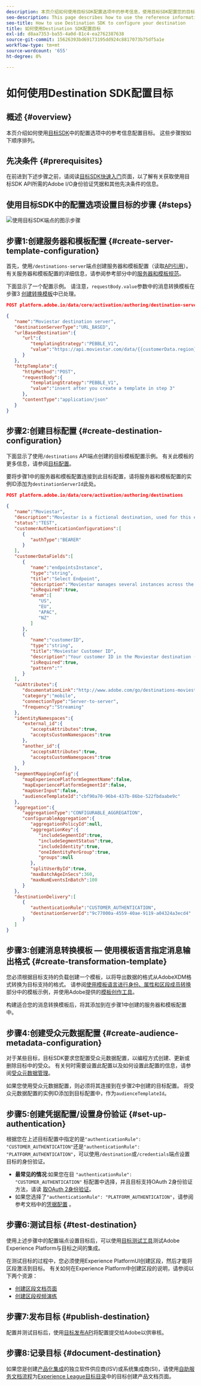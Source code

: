```yaml
---
description: 本页介绍如何使用目标SDK配置选项中的参考信息，使用目标SDK配置您的目标。
seo-description: This page describes how to use the reference information in Configuration options for the Destinations SDK to configure your destination using Destination SDK.
seo-title: How to use Destination SDK to configure your destination
title: 如何使用Destination SDK配置目标
exl-id: d8aa7353-ba55-4a0d-81c4-ea2762387638
source-git-commit: 15626393bd69173195dd924c8817073b75df5a1e
workflow-type: tm+mt
source-wordcount: '655'
ht-degree: 0%

---
```


# 如何使用Destination SDK配置目标

## 概述 {#overview}

本页介绍如何使用[目标SDK](./configuration-options.md)中的配置选项中的参考信息配置目标。 这些步骤按如下顺序排列。

## 先决条件 {#prerequisites}

在前进到下述步骤之前，请阅读[目标SDK快速入门](./getting-started.md)页面，以了解有关获取使用目标SDK API所需的Adobe I/O身份验证凭据和其他先决条件的信息。

## 使用目标SDK中的配置选项设置目标的步骤 {#steps}

![使用目标SDK端点的图示步骤](./assets/destination-sdk-steps.png)

## 步骤1:创建服务器和模板配置 {#create-server-template-configuration}

首先，使用`/destinations-server`端点创建服务器和模板配置（读取[API引用](./destination-server-api.md)）。 有关服务器和模板配置的详细信息，请参阅参考部分中的[服务器和模板规范](./configuration-options.md#server-and-template)。

下面显示了一个配置示例。 请注意，`requestBody.value`参数中的消息转换模板在步骤3 [创建转换模板](./configure-destination-instructions.md#create-transformation-template)中已处理。

```json
POST platform.adobe.io/data/core/activation/authoring/destination-servers

{
   "name":"Moviestar destination server",
   "destinationServerType":"URL_BASED",
   "urlBasedDestination":{
      "url":{
         "templatingStrategy":"PEBBLE_V1",
         "value":"https://api.moviestar.com/data/{{customerData.region}}/items"
      }
   },
   "httpTemplate":{
      "httpMethod":"POST",
      "requestBody":{
         "templatingStrategy":"PEBBLE_V1",
         "value":"insert after you create a template in step 3"
      },
      "contentType":"application/json"
   }
}
```

## 步骤2:创建目标配置 {#create-destination-configuration}

下面显示了使用`/destinations` API端点创建的目标模板配置示例。 有关此模板的更多信息，请参阅[目标配置](./destination-configuration.md)。

要将步骤1中的服务器和模板配置连接到此目标配置，请将服务器和模板配置的实例ID添加为`destinationServerId`此处。

```json
POST platform.adobe.io/data/core/activation/authoring/destinations
 
{
   "name":"Moviestar",
   "description":"Moviestar is a fictional destination, used for this example.",
   "status":"TEST",
   "customerAuthenticationConfigurations":[
      {
         "authType":"BEARER"
      }
   ],
   "customerDataFields":[
      {
         "name":"endpointsInstance",
         "type":"string",
         "title":"Select Endpoint",
         "description":"Moviestar manages several instances across the globe for REST endpoints that our customers are provisioned for. Select your endpoint in the dropdown list.",
         "isRequired":true,
         "enum":[
            "US",
            "EU",
            "APAC",
            "NZ"
         ]
      },
      {
         "name":"customerID",
         "type":"string",
         "title":"Moviestar Customer ID",
         "description":"Your customer ID in the Moviestar destination (e.g. abcdef).",
         "isRequired":true,
         "pattern":""
      }
   ],
   "uiAttributes":{
      "documentationLink":"http://www.adobe.com/go/destinations-moviestar-en",
      "category":"mobile",
      "connectionType":"Server-to-server",
      "frequency":"Streaming"
   },
   "identityNamespaces":{
      "external_id":{
         "acceptsAttributes":true,
         "acceptsCustomNamespaces":true
      },
      "another_id":{
         "acceptsAttributes":true,
         "acceptsCustomNamespaces":true
      }
   },
   "segmentMappingConfig":{
      "mapExperiencePlatformSegmentName":false,
      "mapExperiencePlatformSegmentId":false,
      "mapUserInput":false,
      "audienceTemplateId":"cbf90a70-96b4-437b-86be-522fbdaabe9c"
   },   
   "aggregation":{
      "aggregationType":"CONFIGURABLE_AGGREGATION",
      "configurableAggregation":{
         "aggregationPolicyId":null,
         "aggregationKey":{
            "includeSegmentId":true,
            "includeSegmentStatus":true,
            "includeIdentity":true,
            "oneIdentityPerGroup":true,
            "groups":null
         },
         "splitUserById":true,
         "maxBatchAgeInSecs":360,
         "maxNumEventsInBatch":100
      }
   },
   "destinationDelivery":[
      {
         "authenticationRule":"CUSTOMER_AUTHENTICATION",
         "destinationServerId":"9c77000a-4559-40ae-9119-a04324a3ecd4"
      }
   ]
}
```

## 步骤3:创建消息转换模板 — 使用模板语言指定消息输出格式 {#create-transformation-template}

您必须根据目标支持的负载创建一个模板，以将导出数据的格式从AdobeXDM格式转换为目标支持的格式。 请参阅[使用模板语言进行身份、属性和区段成员转换](./message-format.md#using-templating)部分中的模板示例，并使用Adobe提供的[模板创作工具](./create-template.md)。

构建适合您的消息转换模板后，将其添加到在步骤1中创建的服务器和模板配置中。

## 步骤4:创建受众元数据配置 {#create-audience-metadata-configuration}

对于某些目标，目标SDK要求您配置受众元数据配置，以编程方式创建、更新或删除目标中的受众。 有关何时需要设置此配置以及如何设置此配置的信息，请参阅[受众元数据管理](./audience-metadata-management.md)。

如果您使用受众元数据配置，则必须将其连接到在步骤2中创建的目标配置。 将受众元数据配置的实例ID添加到目标配置中，作为`audienceTemplateId`。

## 步骤5:创建凭据配置/设置身份验证 {#set-up-authentication}

根据您在上述目标配置中指定的是`"authenticationRule": "CUSTOMER_AUTHENTICATION"`还是`"authenticationRule": "PLATFORM_AUTHENTICATION"`，可以使用`/destination`或`/credentials`端点设置目标的身份验证。

* **最常见的情况**:如果您在目 `"authenticationRule": "CUSTOMER_AUTHENTICATION"` 标配置中选择，并且目标支持OAuth 2身份验证方法，请读 [取OAuth 2身份验证](./oauth2-authentication.md)。
* 如果您选择了`"authenticationRule": "PLATFORM_AUTHENTICATION"`，请参阅参考文档中的[凭据配置](./credentials-configuration.md) 。

## 步骤6:测试目标 {#test-destination}

使用上述步骤中的配置端点设置目标后，可以使用[目标测试工具](./create-template.md)测试Adobe Experience Platform与目标之间的集成。

在测试目标的过程中，您必须使用Experience PlatformUI创建区段，然后才能将区段激活到目标。 有关如何在Experience Platform中创建区段的说明，请参阅以下两个资源：

* [创建区段文档页面](https://experienceleague.adobe.com/docs/experience-platform/segmentation/ui/overview.html?lang=en#create-segment)
* [创建区段视频演练](https://experienceleague.adobe.com/docs/platform-learn/tutorials/segments/create-segments.html?lang=en)


## 步骤7:发布目标 {#publish-destination}

配置并测试目标后，使用[目标发布API](./destination-publish-api.md)将配置提交给Adobe以供审核。

## 步骤8:记录目标 {#document-destination}

如果您是创建[产品化集成](./overview.md#productized-custom-integrations)的独立软件供应商(ISV)或系统集成商(SI)，请使用[自助服务文档流程](./docs-framework/documentation-instructions.md)为[Experience League目标目录](/help/destinations/catalog/overview.md)中的目标创建产品文档页面。
